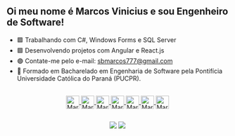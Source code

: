 ## Oi meu nome é Marcos Vinicius e sou Engenheiro de Software!

- 🟪 Trabalhando com C#, Windows Forms e SQL Server
- 🟪 Desenvolvendo projetos com Angular e React.js
- 🟣 Contate-me pelo e-mail: sbmarcos777@gmail.com
- 📓 Formado em Bacharelado em Engenharia de Software pela Pontifícia Universidade Católica do Paraná (PUCPR).

<div align="center">
  <a href="https://github.com/Marcola20">
</div>
  
<div align ="center" style="display: inline_block"><br>
  <img align="center" alt="Marcos-c" height="30" src="https://img.shields.io/badge/C%23-239120?style=for-the-badge&logo=c-sharp&logoColor=white">
  <img align="center" alt="Marcos-Angular" height="30" src="https://img.shields.io/badge/Angular-ED8B00?style=for-the-badge&logo=angular&logoColor=white](https://img.shields.io/badge/Angular-%23DD0031.svg?logo=angular&logoColor=white)">
  <img align="center" alt="Marcos-Node" height="30" src="https://img.shields.io/badge/Node.js-43853D?style=for-the-badge&logo=node.js&logoColor=white">
  <img align="center" alt="Marcos-Py" height="30" src="https://img.shields.io/badge/Python-3776AB?style=for-the-badge&logo=python&logoColor=white">
  <img align="center" alt="Marcos-HTML" height="30" src="https://img.shields.io/badge/HTML5-E34F26?style=for-the-badge&logo=html5&logoColor=white">
  <img align="center" alt="Marcos-CSS" height="30" src="https://img.shields.io/badge/CSS3-1572B6?style=for-the-badge&logo=css3&logoColor=white">
  <img align="center" alt="Marcos-Sql" height="30" src="https://img.shields.io/badge/MySQL-00000F?style=for-the-badge&logo=mysql&logoColor=white">
</div>

##
  
<div align="center"> 
  <a href="https://www.instagram.com/20marcola/" target="_blank"><img src="https://img.shields.io/badge/-Instagram-%23E4405F?style=for-the-badge&logo=instagram&logoColor=white" target="_blank"></a>
  <a href="https://www.linkedin.com/in/marcosv20/" target="_blank"><img src="https://img.shields.io/badge/-LinkedIn-%230077B5?style=for-the-badge&logo=linkedin&logoColor=white" target="_blank"></a> 

